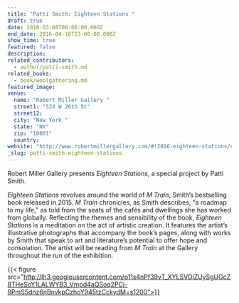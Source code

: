 ```yaml
---
title: "Patti Smith: Eighteen Stations "
draft: true
date: 2016-03-08T00:00:00.000Z
end_date: 2016-04-16T23:00:00.000Z
show_time: true
featured: false
description:
related_contributors:
  - author/patti-smith.md
related_books:
  - book/woolgathering.md
featured_image: 
venue:
  name: "Robert Miller Gallery "
  street1: "524 W 26th St"
  street12:
  city: "New York "
  state: "NY"
  zip: "10001"
  country:
website: "http://www.robertmillergallery.com/#!2016-eighteen-stations/c1n6v"
_slug: patti-smith-eighteen-stations
---
```


Robert Miller Gallery presents _Eighteen Stations_, a special project by Patti Smith.

_Eighteen Stations_ revolves around the world of _M Train_, Smith’s bestselling book released in 2015\. _M Train_ chronicles, as Smith describes, “a roadmap to my life,” as told from the seats of the cafés and dwellings she has worked from globally. Reflecting the themes and sensibility of the book, _Eighteen Stations_ is a meditation on the act of artistic creation. It features the artist’s illustrative photographs that accompany the book’s pages, along with works by Smith that speak to art and literature’s potential to offer hope and consolation. The artist will be reading from _M Train_ at the Gallery throughout the run of the exhibition.

{{< figure src="http://lh3.googleusercontent.com/p11s4nPf39vT_XYLSVDlZUySgUGcZ8THeSoY1LALWYB3_Vmpd4aQSoq2PCj-9PmS5dnz6nBnvkpCzhoY945tzCckydM=s1200">}}
<!-- d76773_13d237e9b5564a36aa53f282f647fe5d.jpg>}} -->

